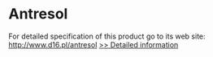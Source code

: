 # Antresol
For detailed specification of this product go to its web site: http://www.d16.pl/antresol
[>> Detailed information](https://secure.shareit.com/shareit/product.html?productid=300669647&affiliateid=200057808)